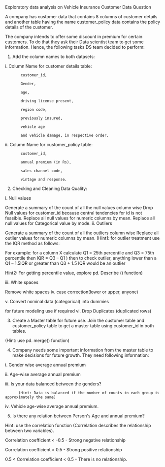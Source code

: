Exploratory data analysis on Vehicle Insurance Customer Data
Question

A company has customer data that contains 8 columns of customer details and another table having the name customer_policy data contains the policy details of the customer. 

The company intends to offer some discount in premium for certain customers. To do that they ask their Data scientist team to get some information. Hence, the following tasks DS team decided to perform:

1. Add the column names to both datasets:

i. Column Name for customer details table:

           customer_id, 

           Gender,

           age, 

           driving license present,

           region code, 

           previously insured, 

           vehicle age 

           and vehicle damage, in respective order. 

ii. Column Name for customer_policy table:

           customer_id, 

           annual premium (in Rs), 

           sales channel code, 

           vintage and response. 

2. Checking and Cleaning Data Quality:

i. Null values

Generate a summary of the count of all the null values column wise
Drop Null values for customer_id because central tendencies for id is not feasible.
Replace all null values for numeric columns by mean. 
Replace all null values for Categorical value by mode.
ii. Outliers

Generate a summary of the count of all the outliers column wise
Replace all outlier values for numeric columns by mean. 
(Hint1: for outlier treatment use the IQR method as follows:

For example: for a column X calculate Q1 = 25th percentile and Q3 = 75th percentile then IQR = Q3 – Q1 ) then to check outlier, anything lower than a Q1 – 1.5IQR or greater than Q3 + 1.5 IQR would be an outlier

Hint2: For getting percentile value, explore pd. Describe () function)

iii. White spaces

Remove white spaces
iv. case correction(lower or upper, anyone) 

v. Convert nominal data (categorical) into dummies 

for future modeling use if required
vi. Drop Duplicates (duplicated rows)

3. Create a Master table for future use. Join the customer table and customer_policy table to get a master table using customer_id in both tables.

(Hint: use pd. merge() function)

4. Company needs some important information from the master table to make decisions for future growth. They need following information:

 i. Gender wise average annual premium

ii. Age-wise average annual premium

iii. Is your data balanced between the genders?

          (Hint: Data is balanced if the number of counts in each group is approximately the same)

iv. Vehicle age-wise average annual premium.

5. Is there any relation between Person's Age and annual premium?

Hint: use the correlation function (Correlation describes the relationship between two variables). 

Correlation coefficient < -0.5           - Strong negative relationship

Correlation coefficient > 0.5            -  Strong positive relationship

0.5 < Correlation coefficient < 0.5   - There is no relationship.
 
